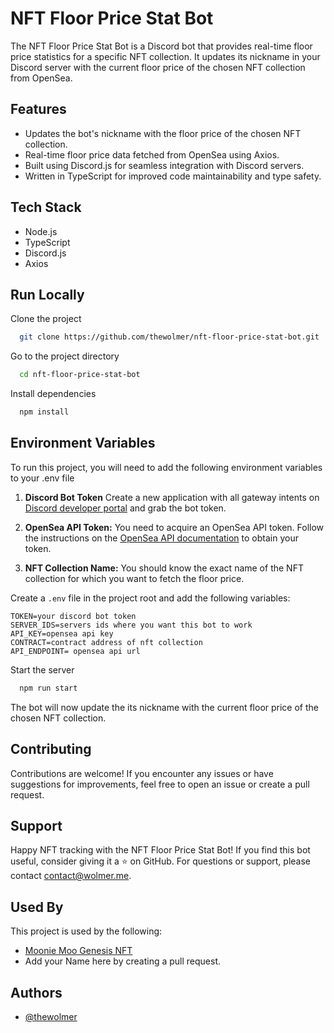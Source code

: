 # NFT Floor Price Stat Bot

The NFT Floor Price Stat Bot is a Discord bot that provides real-time floor price statistics for a specific NFT collection. It updates its nickname in your Discord server with the current floor price of the chosen NFT collection from OpenSea.

## Features

- Updates the bot's nickname with the floor price of the chosen NFT collection.
- Real-time floor price data fetched from OpenSea using Axios.
- Built using Discord.js for seamless integration with Discord servers.
- Written in TypeScript for improved code maintainability and type safety.

## Tech Stack

- Node.js
- TypeScript
- Discord.js
- Axios

## Run Locally

Clone the project

```bash
  git clone https://github.com/thewolmer/nft-floor-price-stat-bot.git
```

Go to the project directory

```bash
  cd nft-floor-price-stat-bot
```

Install dependencies

```bash
  npm install
```

## Environment Variables

To run this project, you will need to add the following environment variables to your .env file

1. **Discord Bot Token** Create a new application with all gateway intents on [Discord developer portal](https://discord.com/developers/applications/) and grab the bot token.

2. **OpenSea API Token:** You need to acquire an OpenSea API token. Follow the instructions on the [OpenSea API documentation](https://docs.opensea.io/reference/api-keys) to obtain your token.

3. **NFT Collection Name:** You should know the exact name of the NFT collection for which you want to fetch the floor price.

Create a `.env` file in the project root and add the following variables:

```env
TOKEN=your discord bot token
SERVER_IDS=servers ids where you want this bot to work
API_KEY=opensea api key
CONTRACT=contract address of nft collection
API_ENDPOINT= opensea api url
```

Start the server

```bash
  npm run start
```

The bot will now update the its nickname with the current floor price of the chosen NFT collection.

## Contributing

Contributions are welcome! If you encounter any issues or have suggestions for improvements, feel free to open an issue or create a pull request.

## Support

Happy NFT tracking with the NFT Floor Price Stat Bot! If you find this bot useful, consider giving it a ⭐ on GitHub. For questions or support, please contact [contact@wolmer.me](mailto:contact@wolmer.me).

## Used By

This project is used by the following:

- [Moonie Moo Genesis NFT](https://moonie.moo.io?utm_source=github.com/thewolmer/nft-stat-bot)
- Add your Name here by creating a pull request.

## Authors

- [@thewolmer](https://www.github.com/thewolmer)
